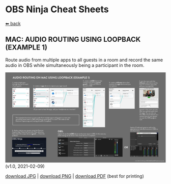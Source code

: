 # OBS Ninja Cheat Sheets

[⬅ back](../README.md)

## MAC: AUDIO ROUTING USING LOOPBACK (EXAMPLE 1)

Route audio from multiple apps to all guests in a room and record the same audio in OBS while simultaneously being a participant in the room.

![OBS Ninja | mac audio routing example 1](loopbackrouting1.jpg)   
(v1.0, 2021-02-09)

[download JPG](loopbackrouting1.jpg) |
[download PNG](loopbackrouting1.png) |
[download PDF](loopbackrouting1.pdf) (best for printing)
